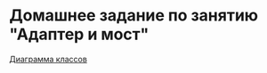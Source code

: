 # Домашнее задание по занятию "Адаптер и мост"

[Диаграмма классов](https://drive.google.com/file/d/168Pws-22ra3cWpIdSFVhfoiYkNo6JfH0/view?usp=sharing)